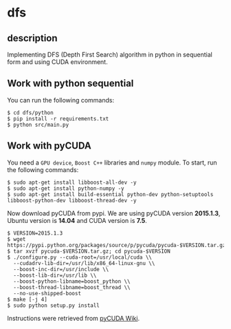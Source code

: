 # dfs

## description
Implementing DFS (Depth First Search) algorithm in python in sequential form
and using CUDA environment.

## Work with python sequential
You can run the following commands:
```
$ cd dfs/python
$ pip install -r requirements.txt
$ python src/main.py
```

## Work with pyCUDA
You need a `GPU device`, `Boost C++` libraries and `numpy` module. To start,
run the following commands:

```
$ sudo apt-get install libboost-all-dev -y
$ sudo apt-get install python-numpy -y
$ sudo apt-get install build-essential python-dev python-setuptools libboost-python-dev libboost-thread-dev -y
```
Now download pyCUDA from pypi. We are using pyCUDA version **2015.1.3**,
Ubuntu version is **14.04** and CUDA version is **7.5**.

```
$ VERSION=2015.1.3
$ wget https://pypi.python.org/packages/source/p/pycuda/pycuda-$VERSION.tar.gz
$ tar xvzf pycuda-$VERSION.tar.gz; cd pycuda-$VERSION
$ ./configure.py --cuda-root=/usr/local/cuda \\
  --cudadrv-lib-dir=/usr/lib/x86_64-linux-gnu \\
  --boost-inc-dir=/usr/include \\
  --boost-lib-dir=/usr/lib \\
  --boost-python-libname=boost_python \\
  --boost-thread-libname=boost_thread \\
  --no-use-shipped-boost
$ make [-j 4]
$ sudo python setup.py install
```

Instructions were retrieved from [pyCUDA Wiki](http://wiki.tiker.net/PyCuda/Installation/Linux/Ubuntu).
